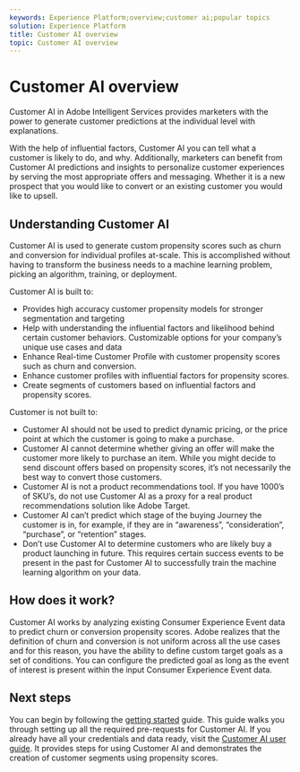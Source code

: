 ```yaml
---
keywords: Experience Platform;overview;customer ai;popular topics
solution: Experience Platform
title: Customer AI overview
topic: Customer AI overview
---
```


# Customer AI overview

Customer AI in Adobe Intelligent Services provides marketers with the power to generate customer predictions at the individual level with explanations.

With the help of influential factors, Customer AI you can tell what a customer is likely to do, and why. Additionally, marketers can benefit from Customer AI predictions and insights to personalize customer experiences by serving the most appropriate offers and messaging. Whether it is a new prospect that you would like to convert or an existing customer you would like to upsell.

## Understanding Customer AI

Customer AI is used to generate custom propensity scores such as churn and conversion for individual profiles at-scale. This is accomplished without having to transform the business needs to a machine learning problem, picking an algorithm, training, or deployment.

Customer AI is built to:

- Provides high accuracy customer propensity models for stronger segmentation and targeting 
- Help with understanding the influential factors and likelihood behind certain customer behaviors.
Customizable options for your company’s unique use cases and data
- Enhance Real-time Customer Profile with customer propensity scores such as churn and conversion.
- Enhance customer profiles with influential factors for propensity scores.
- Create segments of customers based on influential factors and propensity scores.

Customer is not built to:

- Customer AI should not be used to predict dynamic pricing, or the price point at which the customer is going to make a purchase.
- Customer AI cannot determine whether giving an offer will make the customer more likely to purchase an item. While you might decide to send discount offers based on propensity scores, it’s not necessarily the best way to convert those customers.
- Customer AI is not a product recommendations tool. If you have 1000’s of SKU’s, do not use Customer AI as a proxy for a real product recommendations solution like Adobe Target.
- Customer AI can’t predict which stage of the buying Journey the customer is in, for example, if they are in “awareness”, “consideration”, “purchase”, or “retention” stages.
- Don’t use Customer AI to determine customers who are likely buy a product launching in future. This requires certain success events to be present in the past for Customer AI to successfully train the machine learning algorithm on your data.

## How does it work?

Customer AI works by analyzing existing Consumer Experience Event data to predict churn or conversion propensity scores. Adobe realizes that the definition of churn and conversion is not uniform across all the use cases and for this reason, you have the ability to define custom target goals as a set of conditions. You can configure the predicted goal as long as the event of interest is present within the input Consumer Experience Event data.

## Next steps

You can begin by following the [getting started](./getting-started.md) guide. This guide walks you through setting up all the required pre-requests for Customer AI. If you already have all your credentials and data ready, visit the [Customer AI user guide](./user-guide.md). It provides steps for using Customer AI and demonstrates the creation of customer segments using propensity scores.